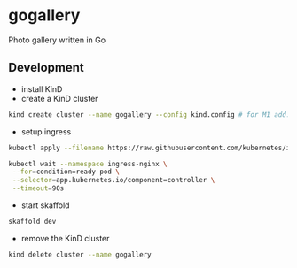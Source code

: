 # gogallery
Photo gallery written in Go

## Development
 * install KinD
 * create a KinD cluster
 ```bash
kind create cluster --name gogallery --config kind.config # for M1 add: --image rossgeorgiev/kind-node-arm64:v1.20.0
 ```
 * setup ingress
 ```bash
kubectl apply --filename https://raw.githubusercontent.com/kubernetes/ingress-nginx/master/deploy/static/provider/kind/deploy.yaml

kubectl wait --namespace ingress-nginx \
  --for=condition=ready pod \
  --selector=app.kubernetes.io/component=controller \
  --timeout=90s
 ```
 * start skaffold
 ```bash
skaffold dev
 ```

 * remove the KinD cluster
 ```bash
kind delete cluster --name gogallery
 ```